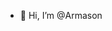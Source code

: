 - 👋 Hi, I’m @Armason

<!---
Armas0n/Armas0n is a ✨ special ✨ repository because its `README.md` (this file) appears on your GitHub profile.
You can click the Preview link to take a look at your changes.
--->
